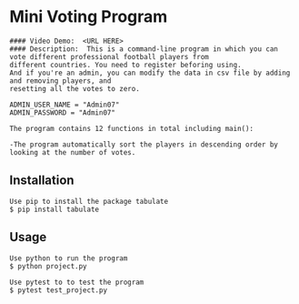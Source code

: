 # Mini Voting Program
    #### Video Demo:  <URL HERE>
    #### Description:  This is a command-line program in which you can vote different professional football players from
    different countries. You need to register beforing using.
    And if you're an admin, you can modify the data in csv file by adding and removing players, and
    resetting all the votes to zero.

    ADMIN_USER_NAME = "Admin07"
    ADMIN_PASSWORD = "Admin07"

    The program contains 12 functions in total including main():

    -The program automatically sort the players in descending order by looking at the number of votes.

## Installation
    Use pip to install the package tabulate
    $ pip install tabulate
    

## Usage 
    Use python to run the program
    $ python project.py

    Use pytest to to test the program
    $ pytest test_project.py


    